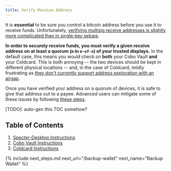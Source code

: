 ```yaml
---
title: Verify Receive Address
---
```


It is **essential** to be sure you control a bitcoin address before you use it to receive funds. Unfortunately, [verifying multisig receive addresses is slightly more complicated than in single-key setups](/known-issues/verify-receive-address).

**In order to securely receive funds, you must verify a given receive address on at least a quorum (`m` in `m-of-n`) of your trusted displays.**
In the default case, this means you would check on **both** your Cobo Vault **and** your Coldcard.
This is both annoying -- the two devices should be kept in different physical locations -- and, in the case of Coldcard, mildly frustrating as [they don't currently support address exploration with an airgap](/known-issues/hardware/coldcard#verifying-a-receiving-address-breaks-airgap).

Once you have verified your address on a quorum of devices, it is safe to give that address out to a payee.
Advanced users can mitigate some of these issues by following [these steps](/verify-receive-address/advanced).

[TODO]: auto-gen this TOC somehow?
## Table of Contents
1. [Specter-Desktop Instructions](/verify-receive-address/specter)
1. [Cobo Vault Instructions](/verify-receive-address/cobo)
1. [Coldcard Instructions](/verify-receive-address/coldcard)

{% include next_steps.md next_url="/backup-wallet" next_name="Backup Wallet" %}
